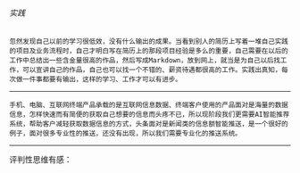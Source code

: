 ###### 实践
	忽然发现自己以前的学习很低效，没有什么输出的成果。当看到别人的简历上写着一堆自己实践的项目及业务流程时，自己才明白写在简历上的那段项目经验是多么的重要，自己需要在以后的工作中总结出一些含金量很高的作品，然后写成Markdown，放到网上，就当是为自己以后找工作，可以宣讲自己的作品，自己也可以找一个不错的、薪资待遇都很高的工作。实践出真知，每次做一件事都要有输出，这样的学习、工作才可以有进步。
- - -
	手机、电脑、互联网终端产品承载的是互联网信息数据、终端客户使用的产品面对是海量的数据信息，怎样快速而有简便的获取自己想要的信息而头疼不已，所以现阶段我们更需要AI智能推荐系统，帮助客户减轻获取数据信息的方式，头条面对是新闻类的信息额智能推送，是一个很好的例子，面对很多专业性的推送，还没有出现，所以我们需要专业化的推送系统。
- - -
评判性思维有感：
